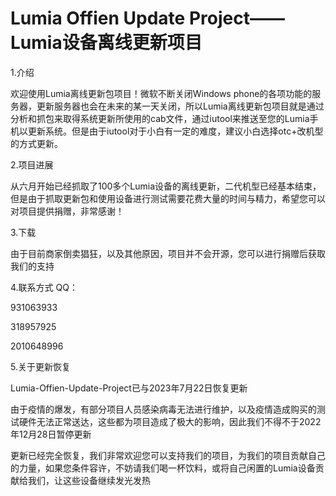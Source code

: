 # Lumia Offien Update Project——Lumia设备离线更新项目

   
1.介绍

欢迎使用Lumia离线更新包项目！微软不断关闭Windows phone的各项功能的服务器，更新服务器也会在未来的某一天关闭，所以Lumia离线更新包项目就是通过分析和抓包来取得系统更新所使用的cab文件，通过iutool来推送至您的Lumia手机以更新系统。但是由于iutool对于小白有一定的难度，建议小白选择otc+改机型的方式更新。

2.项目进展

从六月开始已经抓取了100多个Lumia设备的离线更新，二代机型已经基本结束，
但是由于抓取更新包和使用设备进行测试需要花费大量的时间与精力，希望您可以对项目提供捐赠，非常感谢！

3.下载

由于目前商家倒卖猖狂，以及其他原因，项目并不会开源，您可以进行捐赠后获取我们的支持

4.联系方式
QQ：

931063933

318957925

2010648996

5.关于更新恢复

Lumia-Offien-Update-Project已与2023年7月22日恢复更新

由于疫情的爆发，有部分项目人员感染病毒无法进行维护，以及疫情造成购买的测试硬件无法正常送达，这些都为项目造成了极大的影响，因此我们不得不于2022年12月28日暂停更新

更新已经完全恢复，我们非常欢迎您可以支持我们的项目，为我们的项目贡献自己的力量，如果您条件容许，不妨请我们喝一杯饮料，或将自己闲置的Lumia设备贡献给我们，让这些设备继续发光发热

